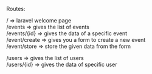 Routes:

/ => laravel welcome page  
/events => gives the list of events  
/events/{id} => gives the data of a specific event  
/event/create => gives you a form to create a new event  
/event/store => store the given data from the form  
  
/users => gives the list of users  
/users/{id} => gives the data of specific user  
